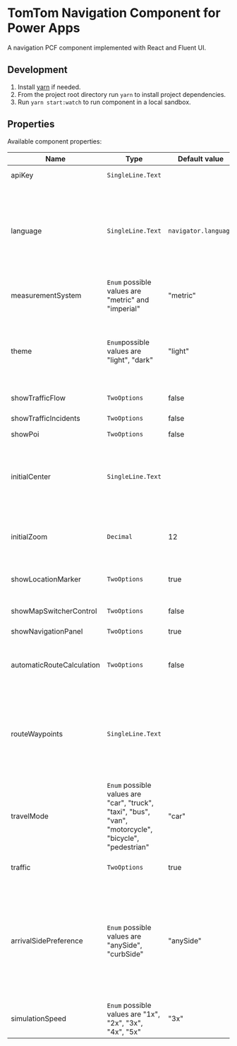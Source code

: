 # TomTom Navigation Component for Power Apps

A navigation PCF component implemented with React and Fluent UI.

## Development

1. Install [yarn](https://classic.yarnpkg.com/en/docs/install#mac-stable) if needed.
2. From the project root directory run `yarn` to install project dependencies.
3. Run `yarn start:watch` to run component in a local sandbox.

## Properties

Available component properties:

| Name                      | Type                                                                                                   | Default value | Description                                                                                                                                                                                               |
| ------------------------- | ------------------------------------------------------------------------------------------------------ | ------------- | --------------------------------------------------------------------------------------------------------------------------------------------------------------------------------------------------------- |
| apiKey                    | `SingleLine.Text`                                                                                      |               | The TomTom API key.                                                                                                                                                                                       |
| language                    | `SingleLine.Text`                                                                                      | `navigator.language`              | Language used for the map and guidance instructions. When the language provided is one of "en", "de" or "nl" it will also apply to the component UI controls.                                                                                                                                                                                       |
| measurementSystem                    | `Enum` possible values are "metric" and "imperial"                                                                                      | "metric"      | The measurement system.                                                                                                                                                                                       |
| theme                     | `Enum`possible values are "light", "dark"                                                              | "light"       | The componnent theme. Influences both the map style and the theme used for the components overlaid on the map.                                                                                            |
| showTrafficFlow           | `TwoOptions`                                                                                           | false         | Show the traffic flow layer.                                                                                                                                                                              |
| showTrafficIncidents      | `TwoOptions`                                                                                           | false         | Show the traffic incidents layer.                                                                                                                                                                         |
| showPoi                   | `TwoOptions`                                                                                           | false         | Show the POI layer.                                                                                                                                                                                       |
| initialCenter             | `SingleLine.Text`                                                                                      |               | Initial map center specifed in the format "latitude,longitude". This is set once when the component is mounted.                                                                                           |
| initialZoom               | `Decimal`                                                                                              | 12            | Initial zoom level. This is set once when the component is mounted.                                                                                                                                       |
| showLocationMarker        | `TwoOptions`                                                                                           | true          | Show a location marker for the user's current location.                                                                                                                                                   |
|  |
| showMapSwitcherControl    | `TwoOptions`                                                                                           | false         | Show the map switcher control.                                                                                                                                                                            |
| showNavigationPanel       | `TwoOptions`                                                                                           | true          | Show the navigation panel.                                                                                                                                                                                |
| automaticRouteCalculation | `TwoOptions`                                                                                           | false         | Automatically calculates a route when more than 1 waypoint is provided.                                                                                                                                   |
| routeWaypoints            | `SingleLine.Text`                                                                                      |               | A list of coordinate pairs, where each coordinate is specified in the format "latitude,longitude" and the pairs are separated with a semicolon character ";".                                             |
| travelMode                | `Enum` possible values are "car", "truck", "taxi", "bus", "van", "motorcycle", "bicycle", "pedestrian" | "car"         | The travel mode used for the route calculation.                                                                                                                                                           |
| traffic                   | `TwoOptions`                                                                                           | true          | Calculates the route using live traffic.                                                                                                                                                                  |
| arrivalSidePreference     | `Enum` possible values are "anySide", "curbSide"                                                       | "anySide"     | Specifies the preference of roadside on arrival to waypoints and destination. Stop on the road has to be set at least two meters to the preferred side, otherwise the behavior will default to "anySide". |
| simulationSpeed           | `Enum` possible values are "1x", "2x", "3x", "4x", "5x"                                                | "3x"          | The navigation simulation speed.                                                                                                                                                                                     |
